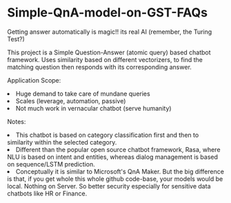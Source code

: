 # Simple-QnA-model-on-GST-FAQs

Getting answer automatically is magic!! its real AI (remember, the Turing Test?)

This project is a Simple Question-Answer (atomic query) based chatbot framework. Uses similarity based on different vectorizers, to find the matching question then responds with its corresponding answer.

Application Scope:

<li>Huge demand to take care of mundane queries
<li>Scales (leverage, automation, passive)
<li>Not much work in vernacular chatbot (serve humanity)

Notes:

<li>This chatbot is based on category classification first and then to similarity within the selected category.
<li>Different than the popular open source chatbot framework, Rasa, where NLU is based on intent and entities, whereas dialog management is based on sequence/LSTM prediction.
<li>Conceptually it is similar to Microsoft's QnA Maker. But the big difference is that, if you get whole this whole github code-base, your models would be local. Nothing on Server. So better security especially for sensitive data chatbots like HR or Finance.
